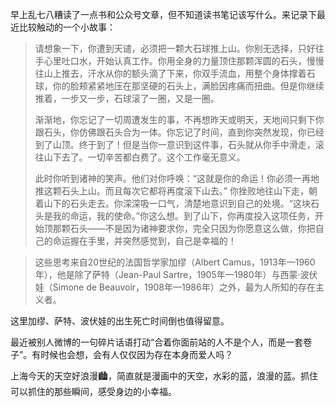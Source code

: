 早上乱七八糟读了一点书和公众号文章，但不知道读书笔记该写什么。来记录下最近比较触动的一个小故事：

> 请想象一下，你遭到天谴，必须把一颗大石球推上山。你别无选择，只好往手心里吐口水，开始认真工作。你用全身的力量顶住那颗浑圆的石头，慢慢往山上推去，汗水从你的额头滴了下来，你双手流血，用整个身体撑着石球，你的脸颊紧紧地压在那坚硬的石头上，满脸因疼痛而扭曲。但是你继续推着，一步又一步，石球滚了一圈，又是一圈。
>
> 渐渐地，你忘记了一切周遭发生的事，不再想昨天或明天，天地间只剩下你跟石头，你仿佛跟石头合为一体。你忘记了时间，直到你突然发现，你已经到了山顶。终于到了！但是当你一意识到这件事，石头就从你手中滑走，滚往山下去了。一切辛苦都白费了。这个工作毫无意义。
>
> 此时你听到诸神的笑声。他们对你呼唤：“这就是你的命运！你必须一再地推这颗石头上山。而且每次它都将再度滚下山去。”
> 你挫败地往山下走，朝着山下的石头走去。你深深吸一口气，清楚地意识到自己的处境。“这块石头是我的命运，我的使命。”你这么想。到了山下，你再度投入这项任务，开始顶那颗石头——不是因为诸神要求你，完全只因为你愿意这么做，你把自己的命运握在手里，并突然感觉到，自己是幸福的！

> 这些思考来自20世纪的法国哲学家加缪（Albert Camus，1913年—1960年），他是除了萨特（Jean-Paul Sartre，1905年—1980年）与西蒙·波伏娃（Simone de Beauvoir，1908年—1986年）之外，最为人所知的存在主义者。

这里加缪、萨特、波伏娃的出生死亡时间倒也值得留意。

最近被别人微博的一句碎片话语打动“合着你面前站的人不是个人，而是一套卷子”。有时候也会想，会有人仅仅因为存在本身而爱人吗？

上海今天的天空好浪漫🏙️，简直就是漫画中的天空，水彩的蓝，浪漫的蓝。抓住可以抓住的那些瞬间，感受身边的小幸福。
